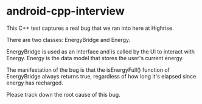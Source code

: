 # android-cpp-interview

This C++ test captures a real bug that we ran into here at Highrise. 

There are two classes: EnergyBridge and Energy. 

EnergyBridge is used as an interface and is called by the UI to interact with Energy. Energy is the data model that stores the user's current energy.

The manifestation of the bug is that the isEnergyFull() function of EnergyBridge always returns true, regardless of how long it's elapsed since energy has recharged.

Please track down the root cause of this bug.
